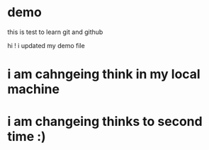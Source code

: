 # demo

this is test to learn git and github

hi ! i updated my demo file

# i am cahngeing think in my local machine

# i am changeing thinks to second time :) 